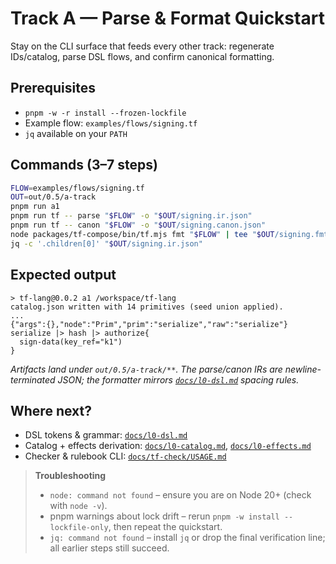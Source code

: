 # Track A — Parse & Format Quickstart

Stay on the CLI surface that feeds every other track: regenerate IDs/catalog, parse DSL flows, and confirm canonical formatting.

## Prerequisites

- `pnpm -w -r install --frozen-lockfile`
- Example flow: `examples/flows/signing.tf`
- `jq` available on your `PATH`

## Commands (3–7 steps)

```bash
FLOW=examples/flows/signing.tf
OUT=out/0.5/a-track
pnpm run a1
pnpm run tf -- parse "$FLOW" -o "$OUT/signing.ir.json"
pnpm run tf -- canon "$FLOW" -o "$OUT/signing.canon.json"
node packages/tf-compose/bin/tf.mjs fmt "$FLOW" | tee "$OUT/signing.fmt.tf"
jq -c '.children[0]' "$OUT/signing.ir.json"
```

## Expected output

```
> tf-lang@0.0.2 a1 /workspace/tf-lang
catalog.json written with 14 primitives (seed union applied).
...
{"args":{},"node":"Prim","prim":"serialize","raw":"serialize"}
serialize |> hash |> authorize{
  sign-data(key_ref="k1")
}
```

*Artifacts land under `out/0.5/a-track/**`. The parse/canon IRs are newline-terminated JSON; the formatter mirrors [`docs/l0-dsl.md`](../../l0-dsl.md) spacing rules.*

## Where next?

- DSL tokens & grammar: [`docs/l0-dsl.md`](../../l0-dsl.md)
- Catalog + effects derivation: [`docs/l0-catalog.md`](../../l0-catalog.md), [`docs/l0-effects.md`](../../l0-effects.md)
- Checker & rulebook CLI: [`docs/tf-check/USAGE.md`](../../tf-check/USAGE.md)

> **Troubleshooting**
>
> - `node: command not found` – ensure you are on Node 20+ (check with `node -v`).
> - pnpm warnings about lock drift – rerun `pnpm -w install --lockfile-only`, then repeat the quickstart.
> - `jq: command not found` – install `jq` or drop the final verification line; all earlier steps still succeed.
